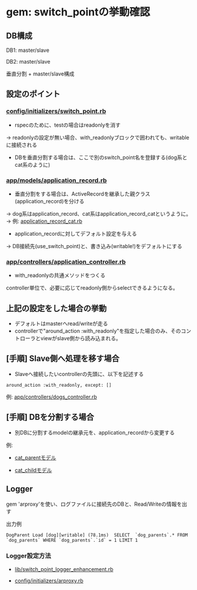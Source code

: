 # gem: switch_pointの挙動確認

## DB構成

DB1: master/slave

DB2: master/slave

垂直分割 + master/slave構成

## 設定のポイント

### [config/initializers/switch_point.rb](https://github.com/tsuyoshi-fukuzawa/switchpoint_structure/blob/master/config/initializers/switch_point.rb)

- rspecのために、testの場合はreadonlyを消す

→ readonlyの設定が無い場合、with_readonlyブロックで囲われても、writableに接続される

- DBを垂直分割する場合は、ここで別のswitch_point名を登録する(dog系とcat系のように)

### [app/models/application_record.rb](https://github.com/tsuyoshi-fukuzawa/switchpoint_structure/blob/master/app/models/application_record.rb)

- 垂直分割をする場合は、ActiveRecordを継承した親クラス(application_record)を分ける

→ dog系はapplication_record、cat系はapplication_record_catというように。
→ 例: [application_record_cat.rb](https://github.com/tsuyoshi-fukuzawa/switchpoint_structure/blob/master/app/models/application_record_cat.rb)

- application_recordに対してデフォルト設定を与える

→ DB接続先(use_switch_point)と、書き込み(writable!)をデフォルトにする

### [app/controllers/application_controller.rb](https://github.com/tsuyoshi-fukuzawa/switchpoint_structure/blob/master/app/controllers/application_controller.rb)

- with_readonlyの共通メソッドをつくる

controller単位で、必要に応じてreadonly側からselectできるようになる。

## 上記の設定をした場合の挙動

- デフォルトはmasterへread/writeが走る
- controllerで"around_action :with_readonly"を指定した場合のみ、そのコントローラとviewがslave側から読み込まれる。

## [手順] Slave側へ処理を移す場合

- Slaveへ接続したいcontrollerの先頭に、以下を記述する
```
around_action :with_readonly, except: []
```
例: [app/controllers/dogs_controller.rb](https://github.com/tsuyoshi-fukuzawa/switchpoint_structure/blob/master/app/controllers/dogs_controller.rb)


## [手順] DBを分割する場合

- 別DBに分割するmodelの継承元を、application_recordから変更する

例: 

- [cat_parentモデル](https://github.com/tsuyoshi-fukuzawa/switchpoint_structure/blob/e32fe30274414bcbbf35787cf913e198eacc87e9/app/models/cat_parent.rb#L1)

- [cat_childモデル](https://github.com/tsuyoshi-fukuzawa/switchpoint_structure/blob/e32fe30274414bcbbf35787cf913e198eacc87e9/app/models/cat_child.rb#L1)

## Logger
gem 'arproxy'を使い、ログファイルに接続先のDBと、Read/Writeの情報を出す

出力例
```
DogParent Load [dog][writable] (78.1ms)  SELECT  `dog_parents`.* FROM `dog_parents` WHERE `dog_parents`.`id` = 1 LIMIT 1
```

### Logger設定方法
- [lib/switch_point_logger_enhancement.rb](https://github.com/tsuyoshi-fukuzawa/switchpoint_structure/blob/master/lib/switch_point_logger_enhancement.rb)

- [config/initializers/arproxy.rb](https://github.com/tsuyoshi-fukuzawa/switchpoint_structure/blob/master/config/initializers/arproxy.rb)

